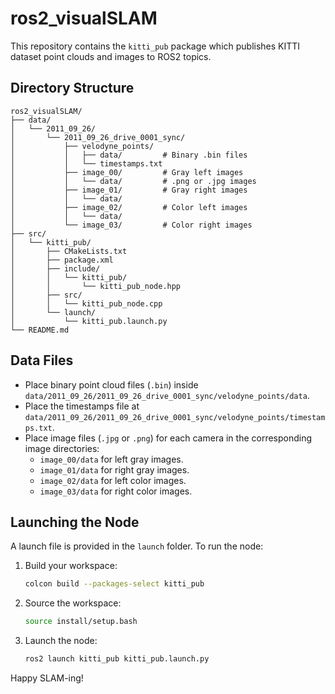 # ros2_visualSLAM

This repository contains the `kitti_pub` package which publishes KITTI dataset point clouds and images to ROS2 topics.

## Directory Structure

```
ros2_visualSLAM/
├── data/
│   └── 2011_09_26/
│       └── 2011_09_26_drive_0001_sync/
│           ├── velodyne_points/
│           │   ├── data/         # Binary .bin files
│           │   └── timestamps.txt
│           ├── image_00/         # Gray left images
│           │   └── data/         # .png or .jpg images
│           ├── image_01/         # Gray right images
│           │   └── data/
│           ├── image_02/         # Color left images
│           │   └── data/
│           └── image_03/         # Color right images
├── src/
│   └── kitti_pub/
│       ├── CMakeLists.txt
│       ├── package.xml
│       ├── include/
│       │   └── kitti_pub/
│       │       └── kitti_pub_node.hpp
│       ├── src/
│       │   └── kitti_pub_node.cpp
│       └── launch/
│           └── kitti_pub.launch.py
└── README.md
```

## Data Files

- Place binary point cloud files (`.bin`) inside `data/2011_09_26/2011_09_26_drive_0001_sync/velodyne_points/data`.
- Place the timestamps file at `data/2011_09_26/2011_09_26_drive_0001_sync/velodyne_points/timestamps.txt`.
- Place image files (`.jpg` or `.png`) for each camera in the corresponding image directories:
  - `image_00/data` for left gray images.
  - `image_01/data` for right gray images.
  - `image_02/data` for left color images.
  - `image_03/data` for right color images.

## Launching the Node

A launch file is provided in the `launch` folder. To run the node:

1. Build your workspace:
   ```bash
   colcon build --packages-select kitti_pub
   ```

2. Source the workspace:
   ```bash
   source install/setup.bash
   ```

3. Launch the node:
   ```bash
   ros2 launch kitti_pub kitti_pub.launch.py
   ```

Happy SLAM-ing!